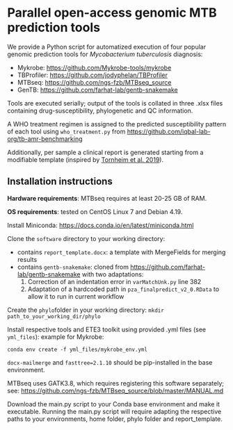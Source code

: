 # Parallel open-access genomic MTB prediction tools

We provide a Python script for automatized execution of four popular genomic prediction tools for *Mycobacterium tuberculosis* diagnosis:
- Mykrobe: https://github.com/Mykrobe-tools/mykrobe
- TBProfiler: https://github.com/jodyphelan/TBProfiler
- MTBseq: https://github.com/ngs-fzb/MTBseq_source
- GenTB: https://github.com/farhat-lab/gentb-snakemake

Tools are executed serially; output of the tools is collated in three .xlsx files containing drug-susceptibility, phylogenetic and QC information.

A WHO treatment regimen is assigned to the predicted susceptibility pattern of each tool using `who_treatment.py` from https://github.com/iqbal-lab-org/tb-amr-benchmarking

Additionally, per sample a clinical report is generated starting from a modifiable template (inspired by [Tornheim et al. 2019](https://pubmed.ncbi.nlm.nih.gov/30883637/)). 

## Installation instructions

**Hardware requirements**: MTBseq requires at least 20-25 GB of RAM.

**OS requirements**: tested on CentOS Linux 7 and Debian 4.19.

Install Miniconda: https://docs.conda.io/en/latest/miniconda.html

Clone the `software` directory to your working directory:
- contains `report_template.docx`: a template with MergeFields for merging results
- contains `gentb-snakemake`: cloned from https://github.com/farhat-lab/gentb-snakemake with two adaptations:
   1) Correction of an indentation error in `varMatchUnk.py` line 382
   2) Adaptation of a hardcoded path in `pza_finalpredict_v2_0.RData` to allow it to run in current workflow

Create the `phylo`folder in your working directory: `mkdir path_to_your_working_dir/phylo`

Install respective tools and ETE3 toolkit using provided .yml files (see `yml_files`): example for Mykrobe: 

`conda env create -f yml_files/mykrobe_env.yml`

`docx-mailmerge` and `fasttree=2.1.10` should be pip-installed in the base environment.

MTBseq uses GATK3.8, which requires registering this software separately; see: https://github.com/ngs-fzb/MTBseq_source/blob/master/MANUAL.md

Download the main.py script to your Conda base environment and make it executable.
Running the main.py script will require adapting the respective paths to your environments, home folder, phylo folder and report_template.


